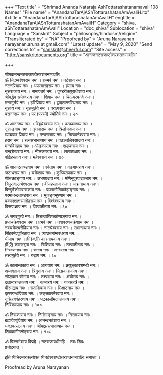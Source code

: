 +++
"Text title" = "Shrimad Ananda Nataraja AshTottarashatanamavali 108 Names"
"File name" = "AnandanaTarAjAShTottarashatanAmAvaliH.itx"
itxtitle = "AnandanaTarAjAShTottarashatanAmAvaliH"
engtitle = "AnandanaTarAjAShTottarashatanAmAvaliH"
Category = "shiva, aShTottarashatanAmAvalI"
Location = "doc_shiva"
Sublocation = "shiva"
Language = "Sanskrit"
Subject = "philosophy/hinduism/religion"
"Transliterated by" = "NA"
"Proofread by" = "Aruna Narayanan narayanan.aruna at gmail.com"
"Latest update" = "May 9, 2020"
"Send corrections to" = "sanskrit@cheerful.com"
"Site access" = "http://sanskritdocuments.org"
title = "आनन्दनटराजाष्टोत्तरशतनामावलिः"

+++
  
 श्रीमदानन्दनटराजाष्टोत्तरशतनामावलिः   
ॐ चिदम्बरेश्वराय नमः । शम्भवे नमः । नटेशाय नमः ।  
नटनप्रियाय नमः । अपस्मारहराय नमः । हंसाय नमः ।  
नृत्तराजाय नमः । सभापतये नमः । पुण्डरीकपुराधीशाय नमः ।  
श्रीमद्धेम सभेश्वराय नमः । शिवाय नमः । चिदम्बरमनवे नमः ।  
मन्त्रमूर्तये नमः । हरिप्रियाय नमः । द्वादशान्तस्थिताय नमः ।  
नृत्ताय नमः । नृत्तमूर्तये नमः । परात्पराय नमः ।  
परानन्दाय नमः । परं (परस्मै) ज्योतिषे नमः । २०  
  
ॐ आनन्दाय नमः । विबुधेश्वराय नमः । परप्रकाशाय नमः ।  
नृत्ताङ्गाय नमः । नृत्तपादाय नमः । त्रिलोचनाय नमः ।  
व्याघ्रपाद प्रियाय नमः । मन्त्रराजाय नमः । तिल्ववनेश्वराय नमः ।  
हराय नमः । रत्नसभानाथाय नमः । पतञ्जलिवरप्रदाय नमः ।  
मन्त्रविग्रहाय नमः । ओङ्काराय नमः । शङ्कराय नमः ।  
चन्द्रशेखराय नमः । नीलकण्ठाय नमः । ललाटाक्षाय नमः ।  
वह्निहस्ताय नमः । महेश्वराय नमः । ४०  
  
ॐ आनन्दताण्डवाय नमः । श्वेताय नमः । गङ्गाधराय नमः ।  
जटाधराय नमः । चक्रेशाय नमः । कुञ्चितपदाय नमः ।  
श्रीचक्राङ्गाय नमः । अभयप्रदाय नमः । मणिनूपुरपादाब्जाय नमः ।  
त्रिपुरावल्लभेश्वराय नमः । बीजहस्ताय नमः । चक्रनाथाय नमः ।  
बिन्दुत्रैकोणवासकाय नमः । पाञ्चभौतिकदेहाङ्गाय नमः ।  
परमानन्दताण्डवाय नमः । भुजङ्गभूषणाय नमः ।  
पञ्चदशाक्षरमनोहराय नमः । विश्वेश्वराय नमः ।  
विरूपाक्षाय नमः । विश्वातीताय नमः । ६०  
  
ॐ जगद्गुरवे नमः । त्रिचत्वारिंशत्कोणाङ्गाय नमः ।  
प्रभाचक्रेश्वराय नमः । प्रभवे नमः । नवावरणचक्रेशाय नमः ।  
नवचक्रेश्वरीप्रियाय नमः । नाट्येश्वराय नमः । सभानाथाय नमः ।  
सिंहवर्मप्रपूजिताय नमः । व्याघ्रचर्माम्बरधराय नमः ।  
भीमाय नमः । ह्रीं (क्लीं) कारनायकाय नमः ।  
ह्रीं(ऐं) काररुद्राय नमः । त्रिशिवाय नमः । तत्त्वातीताय नमः ।  
निरञ्जनाय नमः । रामाय नमः । अनन्ताय नमः ।  
तत्त्वमूर्तये नमः । रुद्राय नमः । ८०  
  
ॐ कालान्तकाय नमः । अव्ययाय नमः । क्ष्म्र्यूङ्कारशम्भवे नमः ।  
अव्यक्ताय नमः । त्रिगुणाय नमः । चित्प्रकाशकाय नमः ।  
सौङ्कार सोमाय नमः । तत्त्वज्ञाय नमः । अघोराय नमः ।  
दक्षाध्वरान्तकाय नमः । कामारये नमः । गजसंहर्त्रे नमः ।  
वीरभद्राय नमः । सदाशिवाय नमः । भिक्षाटनाय नमः ।  
कृष्णगन्धप्रियाय नमः । कङ्कालभैरवाय नमः ।  
नृसिंहगर्वहरणाय नमः । भद्रकालीमदान्तकाय नमः ।  
निर्विकल्पाय नमः । १००  
  
ॐ निराकाराय नमः । निर्मलाङ्गाय नमः । निरामयाय नमः ।  
ब्रह्मविष्णुप्रियाय नमः । आनन्दनटेशाय नमः ।  
भक्तवत्सलाय नमः । श्रीमद्दभ्रसभानाथाय नमः ।  
शिवकामीमनोहराय नमः । १०८  
  
ॐ चित्सभेशाय विद्महे । नटराजायधीमहि । तन्नः शिवः  
प्रचोदयात् ।  
  
इति श्रीचिदम्बरकल्पोक्त श्रीनटेश्वराष्टोत्तरशतनामावलिः समाप्ता ।  
  
  
Proofread by Aruna Narayanan  
  
